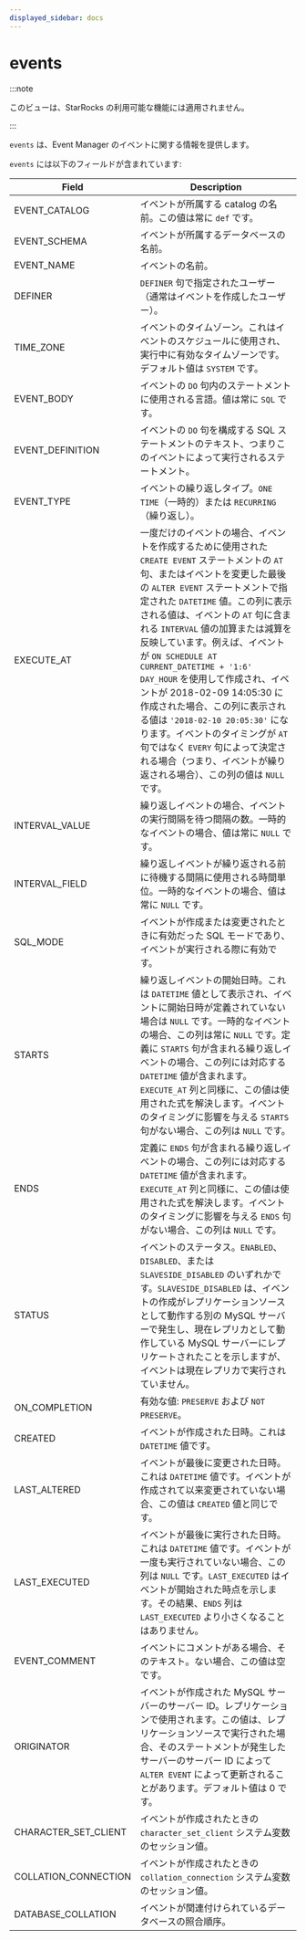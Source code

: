 ```yaml
---
displayed_sidebar: docs
---
```


# events

:::note

このビューは、StarRocks の利用可能な機能には適用されません。

:::

`events` は、Event Manager のイベントに関する情報を提供します。

`events` には以下のフィールドが含まれています:

| **Field**            | **Description**                                              |
| -------------------- | ------------------------------------------------------------ |
| EVENT_CATALOG        | イベントが所属する catalog の名前。この値は常に `def` です。 |
| EVENT_SCHEMA         | イベントが所属するデータベースの名前。                       |
| EVENT_NAME           | イベントの名前。                                             |
| DEFINER              | `DEFINER` 句で指定されたユーザー（通常はイベントを作成したユーザー）。 |
| TIME_ZONE            | イベントのタイムゾーン。これはイベントのスケジュールに使用され、実行中に有効なタイムゾーンです。デフォルト値は `SYSTEM` です。 |
| EVENT_BODY           | イベントの `DO` 句内のステートメントに使用される言語。値は常に `SQL` です。 |
| EVENT_DEFINITION     | イベントの `DO` 句を構成する SQL ステートメントのテキスト、つまりこのイベントによって実行されるステートメント。 |
| EVENT_TYPE           | イベントの繰り返しタイプ。`ONE TIME`（一時的）または `RECURRING`（繰り返し）。 |
| EXECUTE_AT           | 一度だけのイベントの場合、イベントを作成するために使用された `CREATE EVENT` ステートメントの `AT` 句、またはイベントを変更した最後の `ALTER EVENT` ステートメントで指定された `DATETIME` 値。この列に表示される値は、イベントの `AT` 句に含まれる `INTERVAL` 値の加算または減算を反映しています。例えば、イベントが `ON SCHEDULE AT CURRENT_DATETIME + '1:6' DAY_HOUR` を使用して作成され、イベントが 2018-02-09 14:05:30 に作成された場合、この列に表示される値は `'2018-02-10 20:05:30'` になります。イベントのタイミングが `AT` 句ではなく `EVERY` 句によって決定される場合（つまり、イベントが繰り返される場合）、この列の値は `NULL` です。 |
| INTERVAL_VALUE       | 繰り返しイベントの場合、イベントの実行間隔を待つ間隔の数。一時的なイベントの場合、値は常に `NULL` です。 |
| INTERVAL_FIELD       | 繰り返しイベントが繰り返される前に待機する間隔に使用される時間単位。一時的なイベントの場合、値は常に `NULL` です。 |
| SQL_MODE             | イベントが作成または変更されたときに有効だった SQL モードであり、イベントが実行される際に有効です。 |
| STARTS               | 繰り返しイベントの開始日時。これは `DATETIME` 値として表示され、イベントに開始日時が定義されていない場合は `NULL` です。一時的なイベントの場合、この列は常に `NULL` です。定義に `STARTS` 句が含まれる繰り返しイベントの場合、この列には対応する `DATETIME` 値が含まれます。`EXECUTE_AT` 列と同様に、この値は使用された式を解決します。イベントのタイミングに影響を与える `STARTS` 句がない場合、この列は `NULL` です。 |
| ENDS                 | 定義に `ENDS` 句が含まれる繰り返しイベントの場合、この列には対応する `DATETIME` 値が含まれます。`EXECUTE_AT` 列と同様に、この値は使用された式を解決します。イベントのタイミングに影響を与える `ENDS` 句がない場合、この列は `NULL` です。 |
| STATUS               | イベントのステータス。`ENABLED`、`DISABLED`、または `SLAVESIDE_DISABLED` のいずれかです。`SLAVESIDE_DISABLED` は、イベントの作成がレプリケーションソースとして動作する別の MySQL サーバーで発生し、現在レプリカとして動作している MySQL サーバーにレプリケートされたことを示しますが、イベントは現在レプリカで実行されていません。 |
| ON_COMPLETION        | 有効な値: `PRESERVE` および `NOT PRESERVE`。                 |
| CREATED              | イベントが作成された日時。これは `DATETIME` 値です。 |
| LAST_ALTERED         | イベントが最後に変更された日時。これは `DATETIME` 値です。イベントが作成されて以来変更されていない場合、この値は `CREATED` 値と同じです。 |
| LAST_EXECUTED        | イベントが最後に実行された日時。これは `DATETIME` 値です。イベントが一度も実行されていない場合、この列は `NULL` です。`LAST_EXECUTED` はイベントが開始された時点を示します。その結果、`ENDS` 列は `LAST_EXECUTED` より小さくなることはありません。 |
| EVENT_COMMENT        | イベントにコメントがある場合、そのテキスト。ない場合、この値は空です。 |
| ORIGINATOR           | イベントが作成された MySQL サーバーのサーバー ID。レプリケーションで使用されます。この値は、レプリケーションソースで実行された場合、そのステートメントが発生したサーバーのサーバー ID によって `ALTER EVENT` によって更新されることがあります。デフォルト値は 0 です。 |
| CHARACTER_SET_CLIENT | イベントが作成されたときの `character_set_client` システム変数のセッション値。 |
| COLLATION_CONNECTION | イベントが作成されたときの `collation_connection` システム変数のセッション値。 |
| DATABASE_COLLATION   | イベントが関連付けられているデータベースの照合順序。 |
